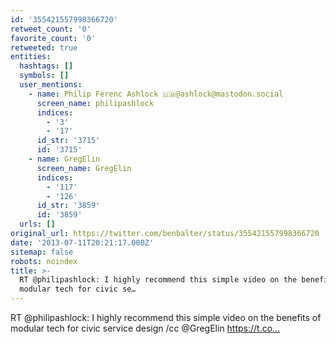```yaml
---
id: '355421557998366720'
retweet_count: '0'
favorite_count: '0'
retweeted: true
entities:
  hashtags: []
  symbols: []
  user_mentions:
    - name: Philip Ferenc Ashlock 🇺🇲@ashlock@mastodon.social
      screen_name: philipashlock
      indices:
        - '3'
        - '17'
      id_str: '3715'
      id: '3715'
    - name: GregElin
      screen_name: GregElin
      indices:
        - '117'
        - '126'
      id_str: '3859'
      id: '3859'
  urls: []
original_url: https://twitter.com/benbalter/status/355421557998366720
date: '2013-07-11T20:21:17.000Z'
sitemap: false
robots: noindex
title: >-
  RT @philipashlock: I highly recommend this simple video on the benefits of
  modular tech for civic se…
---
```


RT @philipashlock: I highly recommend this simple video on the benefits of modular tech for civic service design /cc @GregElin https://t.co…